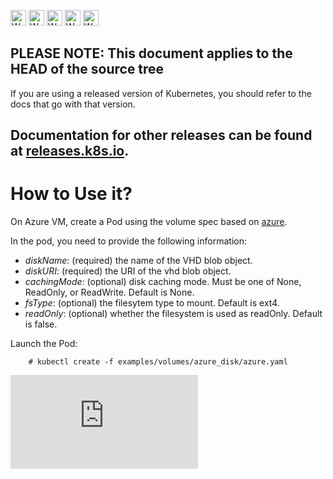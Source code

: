 <!-- BEGIN MUNGE: UNVERSIONED_WARNING -->

<!-- BEGIN STRIP_FOR_RELEASE -->

<img src="http://kubernetes.io/kubernetes/img/warning.png" alt="WARNING"
     width="25" height="25">
<img src="http://kubernetes.io/kubernetes/img/warning.png" alt="WARNING"
     width="25" height="25">
<img src="http://kubernetes.io/kubernetes/img/warning.png" alt="WARNING"
     width="25" height="25">
<img src="http://kubernetes.io/kubernetes/img/warning.png" alt="WARNING"
     width="25" height="25">
<img src="http://kubernetes.io/kubernetes/img/warning.png" alt="WARNING"
     width="25" height="25">

<h2>PLEASE NOTE: This document applies to the HEAD of the source tree</h2>

If you are using a released version of Kubernetes, you should
refer to the docs that go with that version.

Documentation for other releases can be found at
[releases.k8s.io](http://releases.k8s.io).
</strong>
--

<!-- END STRIP_FOR_RELEASE -->

<!-- END MUNGE: UNVERSIONED_WARNING -->

# How to Use it?

On Azure VM, create a Pod using the volume spec based on [azure](azure.yaml).

In the pod, you need to provide the following information:

- *diskName*:  (required) the name of the VHD blob object.
- *diskURI*: (required) the URI of the vhd blob object.
- *cachingMode*: (optional) disk caching mode. Must be one of None, ReadOnly, or ReadWrite. Default is None.
- *fsType*:  (optional) the filesytem type to mount. Default is ext4.
- *readOnly*: (optional) whether the filesystem is used as readOnly. Default is false.


Launch the Pod:

```console
    # kubectl create -f examples/volumes/azure_disk/azure.yaml
```

<!-- BEGIN MUNGE: GENERATED_ANALYTICS -->
[![Analytics](https://kubernetes-site.appspot.com/UA-36037335-10/GitHub/examples/volumes/azure_disk/README.md?pixel)]()
<!-- END MUNGE: GENERATED_ANALYTICS -->
